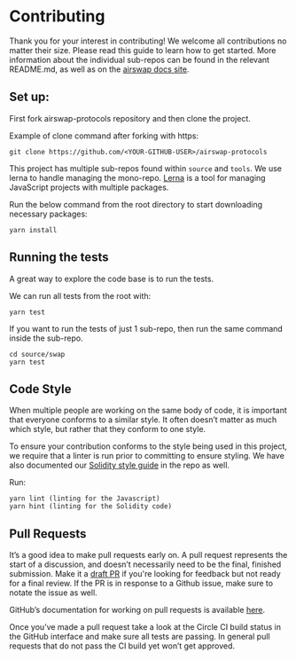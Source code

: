 # Contributing

Thank you for your interest in contributing! We welcome all contributions no matter their size. Please read this guide to learn how to get started. More information about the individual sub-repos can be found in the relevant README.md, as well as on the [airswap docs site](https://docs.airswap.io/).

## Set up:

First fork airswap-protocols repository and then clone the project.

Example of clone command after forking with https:

`git clone https://github.com/<YOUR-GITHUB-USER>/airswap-protocols`

This project has multiple sub-repos found within `source` and `tools`. We use lerna to handle managing the mono-repo. [Lerna](https://lerna.js.org/) is a tool for managing JavaScript projects with multiple packages.

Run the below command from the root directory to start downloading necessary packages:

`yarn install`

## Running the tests

A great way to explore the code base is to run the tests.

We can run all tests from the root with:

`yarn test`

If you want to run the tests of just 1 sub-repo, then run the same command inside the sub-repo.

```
cd source/swap
yarn test
```

## Code Style

When multiple people are working on the same body of code, it is important that everyone conforms to a similar style. It often doesn’t matter as much which style, but rather that they conform to one style.

To ensure your contribution conforms to the style being used in this project, we require that a linter is run prior to committing to ensure styling. We have also documented our [Solidity style guide](SOLIDITY_STYLE_GUIDE.md) in the repo as well.

Run:

```
yarn lint (linting for the Javascript)
yarn hint (linting for the Solidity code)
```

## Pull Requests

It’s a good idea to make pull requests early on. A pull request represents the start of a discussion, and doesn’t necessarily need to be the final, finished submission. Make it a [draft PR](https://github.blog/2019-02-14-introducing-draft-pull-requests/) if you're looking for feedback but not ready for a final review. If the PR is in response to a Github issue, make sure to notate the issue as well.

GitHub’s documentation for working on pull requests is available [here](https://help.github.com/en/github/collaborating-with-issues-and-pull-requests/about-pull-requests).

Once you’ve made a pull request take a look at the Circle CI build status in the GitHub interface and make sure all tests are passing. In general pull requests that do not pass the CI build yet won’t get approved.
